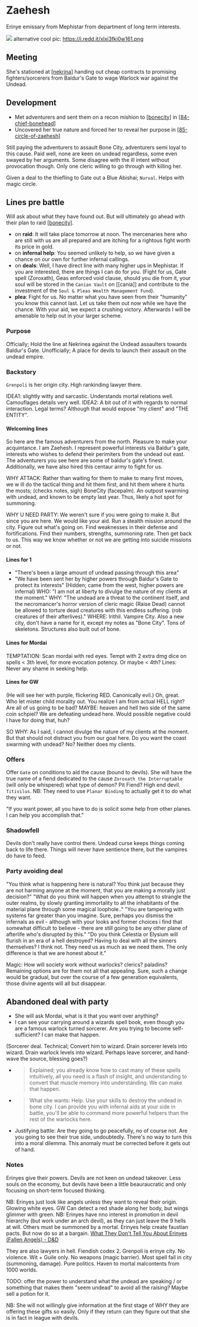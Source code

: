# Zaehesh
Erinye emissary from Mephistar from department of long term interests.

![](zaehesh.png)
alternative cool pic: https://i.redd.it/xlxi3fki0w161.png

## Meeting
She's stationed at [[nekrina]] handing out cheap contracts to promising fighters/sorcerers from Baldur's Gate to wage Warlock war against the Undead.

## Development
- Met adventurers and sent them on a recon mishion to [[bonecity]] in [[84-chief-bonehead]]
- Uncovered her true nature and forced her to reveal her purpose in [[85-circle-of-zaehesh]]

Still paying the adventurers to assault Bone City, adventurers semi loyal to this cause. Paid well, none are keen on undead regardless, some even swayed by her arguments. Some disagree with the ill intent without provocation though. Only one cleric willing to go through with killing her.

Given a deal to the thiefling to Gate out a Blue Abishai; `Nurval`. Helps with magic circle.

## Lines pre battle
Will ask about what they have found out. But will ultimately go ahead with their plan to raid [[bonecity]].

- on **raid**: It will take place tomorrow at noon. The mercenaries here who are still with us are all prepared and are itching for a rightous fight worth its price in gold.
- on **infernal help**: You seemed unlikely to help, so we have given a chance on our own for further infernal callings.
- on **deals**: Well, I have direct line with many higher ups in Mephistar. If you are interested, there are things I can do for you. (Fight for us, Gate spell (Zoroxath), Geas enforced void clause, should you die from it, your soul will be stored in the `Canian Vault` on [[cania]] and contribute to the investment of the `Soul & Pleas Wealth Management Fund`).
- **plea**: Fight for us. No matter what you have seen from their "humanity" you know this cannot last. Let us take them out now while we have the chance. With your aid, we expect a crushing victory. Afterwards I will be amenable to help out in your larger scheme.

### Purpose
Officially; Hold the line at Nekrinea against the Undead assaulters towards Baldur's Gate.
Unofficially; A place for devils to launch their assault on the undead empire.

### Backstory
`Grenpoli` is her origin city. High rankinding lawyer there.

IDEA1: slightly witty and sarcastic. Understands mortal relations well. Camouflages details very well.
IDEA2: A bit out of it with regards to normal interaction. Legal terms? Although that would expose "my client" and "THE ENTITY".

#### Welcoming lines
So here are the famous adventurers from the north. Pleasure to make your acquintance. I am Zaehesh. I represent powerful interests via Baldur's gate, interests who wishes to defend their perimiters from the undead out east. The adventurers you see here are some of baldur's gate's finest. Additionally, we have also hired this centaur army to fight for us.

WHY ATTACK: Rather than waiting for them to make to many first moves, we w ill do the tactical thing and hit them first, and hit them where it hurts the mosts; (checks notes, sigh) BoneCity (facepalm). An outpost swarming with undead, and known to be empty last year. Thus, likely a hot spot for summoning.

WHY U NEED PARTY: We weren't sure if you were going to make it. But since you are here. We would like your aid. Run a stealth mission around the city. Figure out what's going on. Find weaknesses in their defense and fortifications. Find their numbers, strengths, summoning rate. Then get back to us. This way we know whether or not we are getting into suicide missions or not.

#### Lines for 1
- "There's been a large amount of undead passing through this area"
- "We have been sent her by higher powers through Baldur's Gate to protect its interests"
(Hidden; came from the west, higher powers are infernal)
WHO: "I am not at liberty to divulge the nature of my clients at the moment."
WHY: "The undead are a threat to the continent itself, and the necromancer's horror version of cleric magic (Raise Dead) cannot be allowed to torture dead creatures with this endless suffering. (rob creatures of their afterlives)."
WHERE: Irithil. Vampire City. Also a new city, don't have a name for it, except my notes as "Bone City". Tons of skeletons. Structures also built out of bone.

#### Lines for Mordai
TEMPTATION: Scan mordai with red eyes. Tempt with 2 extra dmg dice on spells < 3th level, for more evocation potency. Or maybe < 4th?
Lines: Never any shame in seeking help.

#### Lines for GW
(He will see her with purple, flickering RED. Canonically evil.)
Oh, great. Who let mister child morality out.
You realize I am from actual HELL right? Are all of us going to be bad?
MAYBE: heaven and hell two side of the same coin schpiel?
We are defeating undead here. Would possible negative could I have for doing that, huh?

SO WHY: As I said, I cannot divulge the nature of my clients at the moment. But that should not distract you from our goal here. Do you want the coast swarming with undead? No? Neither does my clients.

### Offers
Offer `Gate` on conditions to aid the cause (bound to devils). She will have the true name of a fiend dedicated to the cause `Zoroxath the Interruptable` (will only be whispered) what type of demon? Pit Fiend? High end devil. `Titivilus`. NB: They need to use `Planar Binding` to actually get it to do what they want.

"If you want power, all you have to do is solicit some help from other planes. I can help you accomplish that."

### Shadowfell
Devils don't really have control there. Undead curse keeps things coming back to life there. Things will never have sentience there, but the vampires do have to feed.

### Party avoiding deal
"You think what is happening here is natural? You think just because they are not harming anyone at the moment, that you are making a morally just decision?"
"What do you think will happen when you attempt to strangle the outer realms, by slowly granting immortality to all the inhabitants of the material plane through some magical loophole.."
"You are tampering with systems far greater than you imagine. Sure, perhaps you dismiss the infernals as evil - although with your looks and former choices i find that somewhat difficult to believe - there are still going to be any other plane of afterlife who's disrupted by this."
"Do you think Celestia or Elysium will flurish in an era of a hell destroyed? Having to deal with all the sinners themselves? I think not. They need us as much as we need them. The only difference is that we are honest about it."

Magic: How will society work without warlocks? clerics? paladins? Remaining options are for them not all that appealing. Sure, such a change would be gradual, but over the course of a few generation equivalents, those divine agents will all but disappear.

## Abandoned deal with party
- She will ask Mordai, what is it that you want over anything?
- I can see your carrying around a wizards spell book, even though you are a famous warlock turned sorcerer. Are you trying to become self-sufficient? I can make that happen.

(Sorcerer deal. Technical; Convert him to wizard. Drain sorcerer levels into wizard. Drain warlock levels into wizard. Perhaps leave sorcerer, and hand-wave the source, blessing goes?)
- > Explained; you already know how to cast many of these spells intuitively, all you need is a flash of insight, and understanding to convert that muscle memory into understanding. We can make that happen.
- > What she wants: Help. Use your skills to destroy the undead in bone city. I can provide you with infernal aids at your side in battle, you'll be able to command more powerful helpers than the rest of the warlocks here.
- Justifying battle: Are they going to go peacefully, no of course not. Are you going to see their true side, undoubtedly. There's no way to turn this into a moral dilemma. This anomaly must be corrected before it gets out of hand.

### Notes
Erinyes give their powers. Devils are not keen on undead takeover. Less souls on the economy, but devils have been a little beauraucratic and only focusing on short-term focused thinking.

NB: Erinyes just look like angels unless they want to reveal their origin. Glowing white eyes. GW Can detect a red shade along her body, but wings glimmer with green.
NB: Erinyes have nno interest in promotion in devil hierarchy (but work under an arch devil), as they can just leave the 9 hells at will. Others must be summoned by a mortal.
Erinyes help create faustian pacts. But now do so at a bargain.
[What They Don't Tell You About Erinyes (Fallen Angels) - D&D](https://www.youtube.com/watch?v=6fNxT_rWvSo)

They are also lawyers in hell. Fiendish codex 2. Grenpoli is erinye city. No violence. Wit + Guile only. No weapons (magic barrier). Most spell fail in city (summoning, damage). Pure politics. Haven to mortal malcontents from 1000 worlds.

TODO: offer the power to understand what the undead are speaking / or something that makes them "seem undead" to avoid all the raising? Maybe sell a potion for it.

NB: She will not willingly give information at the first stage of WHY they are offering these gifts so easily.
Only if they return can they figure out that she is in fact in league with devils.

[//begin]: # "Autogenerated link references for markdown compatibility"
[nekrina]: ../east/nekrina "Nekrina"
[bonecity]: ../east/bonecity "Bone City"
[84-chief-bonehead]: ../recaps/84-chief-bonehead "84-chief-bonehead"
[85-circle-of-zaehesh]: ../recaps/85-circle-of-zaehesh "85-circle-of-zaehesh"
[//end]: # "Autogenerated link references"
